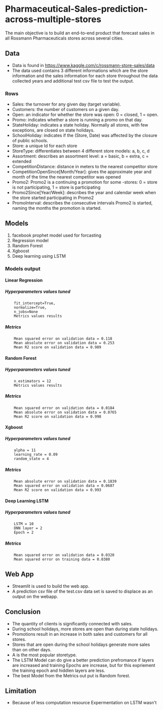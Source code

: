 # Pharmaceutical-Sales-prediction-across-multiple-stores

The main objective is to build an end-to-end product that forecast sales in all
Rossmann Pharmaceuticals stores across several cities.

## Data

* Data is found in https://www.kaggle.com/c/rossmann-store-sales/data 
* The data used contains 3 different informations which are the store information and the sales
information for each store throughout the data collected years and additional test csv file to test the output.

### Rows

* Sales: the turnover for any given day (target variable).
* Customers: the number of customers on a given day.
* Open: an indicator for whether the store was open: 0 = closed, 1 = open.
* Promo: indicates whether a store is running a promo on that day.
* StateHoliday: indicates a state holiday. Normally all stores, with few exceptions, are closed on state holidays.
* SchoolHoliday: indicates if the (Store, Date) was affected by the closure of public schools.
* Store: a unique Id for each store
* StoreType: differentiates between 4 different store models: a, b, c, d
* Assortment: describes an assortment level: a = basic, b = extra, c = extended
* CompetitionDistance: distance in meters to the nearest competitor store
* CompetitionOpenSince[Month/Year]: gives the approximate year and month of the time the nearest competitor was opened
* Promo2: Promo2 is a continuing a promotion for some -stores: 0 = store is not participating, 1 = store is participating
* Promo2Since[Year/Week]: describes the year and calendar week when the store started participating in Promo2
* PromoInterval: describes the consecutive intervals Promo2 is started, naming the months the promotion is started.


## Models
1. facebook prophet model used for forcasting 
2. Regression model 
3. Random Forest 
4. Xgboost
5. Deep learning using LSTM

### Models output

#### Linear Regression

##### Hyperparameters values tuned

		fit_intercept=True,
		normalize=True,
		n_jobs=None
		Metrics values results
		
##### Metrics

		Mean squared error on validation data = 0.118
		Mean absolute error on validation data = 0.253
		Mean R2 score on validation data = 0.989


#### Random Forest

##### Hyperparameters values tuned

		n_estimators = 12
		Metrics values results
		
##### Metrics

		Mean squared error on validation data = 0.0184
		Mean absolute error on validation data = 0.0765
		Mean R2 score on validation data = 0.998

		
#### Xgboost

##### Hyperparameters values tuned

		alpha = 11
		learning_rate = 0.09
		random_state = 4

##### Metrics

		Mean absolute error on validation data = 0.1839
		Mean squared error on validation data = 0.0687
		Mean R2 score on validation data = 0.993
		
#### Deep Learning LSTM

##### Hyperparameters values tuned

		LSTM = 10
		DNN layer = 2
		Epoch = 2
##### Metrics

		Mean squared error on validation data = 0.0320
		Mean squared error on training data = 0.0380	
		
## Web App

* Streamlit is used to build the web app. 
* A prediction csv file of the test.csv data set is saved to displace as an output on the webapp. 


## Conclusion 
* The quantity of clients is significantly connected with sales.
* During school holidays, more stores are open than during state holidays.
* Promotions result in an increase in both sales and customers for all stores.
* Stores that are open during the school holidays generate more sales than on
other days.
* A is the most popular storetype.
* The LSTM Model can do give a better prediction prefromance if layers are increased and training Epochs are increase, 
but for this expriement the training epoch and hiddlen layers are less. 
* The best Model from the Metrics out put is Random forest. 

## Limitation 

* Because of less computation resource Expermentation on LSTM wasn't 
